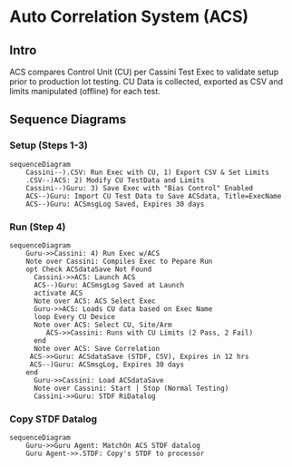 # Auto Correlation System (ACS)

## Intro

ACS compares Control Unit (CU) per Cassini Test Exec to validate setup prior to production lot testing.  CU Data is collected, exported as CSV and limits manipulated (offline) for each test.

## Sequence Diagrams

### Setup (Steps 1-3)

```mermaid
sequenceDiagram
    Cassini--).CSV: Run Exec with CU, 1) Export CSV & Set Limits
    .CSV--)ACS: 2) Modify CU TestData and Limits
    Cassini--)Guru: 3) Save Exec with "Bias Control" Enabled
    ACS--)Guru: Import CU Test Data to Save ACSdata, Title=ExecName
    ACS--)Guru: ACSmsgLog Saved, Expires 30 days
```

### Run (Step 4)

```mermaid
sequenceDiagram
    Guru->>Cassini: 4) Run Exec w/ACS
    Note over Cassini: Compiles Exec to Pepare Run
    opt Check ACSdataSave Not Found
      Cassini->>ACS: Launch ACS
      ACS--)Guru: ACSmsgLog Saved at Launch
      activate ACS
      Note over ACS: ACS Select Exec
      Guru->>ACS: Loads CU data based on Exec Name
      loop Every CU Device
      Note over ACS: Select CU, Site/Arm
         ACS->>Cassini: Runs with CU Limits (2 Pass, 2 Fail)
      end
      Note over ACS: Save Correlation
     ACS->>Guru: ACSdataSave (STDF, CSV), Expires in 12 hrs
     ACS--)Guru: ACSmsgLog, Expires 30 days
    end
      Guru->>Cassini: Load ACSdataSave
      Note over Cassini: Start | Stop (Normal Testing) 
      Cassini->>Guru: STDF RiDatalog
```

### Copy STDF Datalog

```mermaid
sequenceDiagram
    Guru->>Guru Agent: MatchOn ACS STDF datalog
    Guru Agent->>.STDF: Copy's STDF to processor
```
